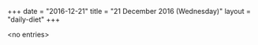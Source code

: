 +++
date = "2016-12-21"
title = "21 December 2016 (Wednesday)"
layout = "daily-diet"
+++

<p>&lt;no entries&gt;</p>